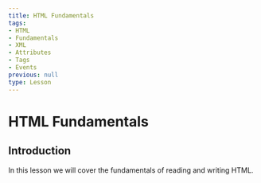 ```yaml
---
title: HTML Fundamentals
tags:
- HTML
- Fundamentals
- XML
- Attributes
- Tags
- Events
previous: null
type: Lesson
---
```


# HTML Fundamentals

## Introduction

In this lesson we will cover the fundamentals of reading and writing HTML.